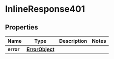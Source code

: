 # InlineResponse401

## Properties
Name | Type | Description | Notes
------------ | ------------- | ------------- | -------------
**error** | [**ErrorObject**](ErrorObject.md) |  | 
